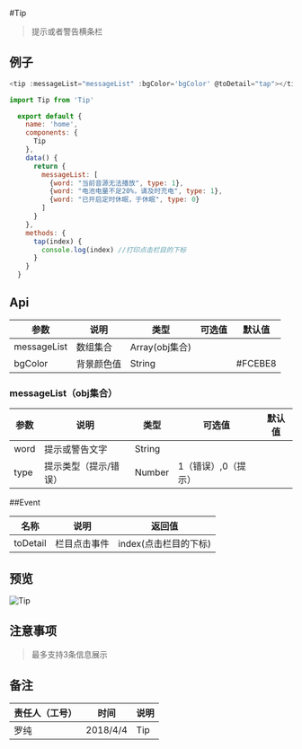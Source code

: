 #Tip
> 提示或者警告横条栏

## 例子
```javascript
<tip :messageList="messageList" :bgColor='bgColor' @toDetail="tap"></tip>
```
```javascript
import Tip from 'Tip'

  export default {
    name: 'home',
    components: {
      Tip
    },
    data() {
      return {
        messageList: [
          {word: "当前音源无法播放", type: 1},
          {word: "电池电量不足20%，请及时充电", type: 1},
          {word: "已开启定时休眠，于休眠", type: 0}
        ]
      }
    },
    methods: {
      tap(index) {
        console.log(index) //打印点击栏目的下标
      }
    }
  }
```

## Api
| 参数          | 说明    | 类型           | 可选值  | 默认值     |
| ----------- | ----- | ------------ | ---- | ------- |
| messageList | 数组集合  | Array(obj集合) |      |         |
| bgColor     | 背景颜色值 | String       |      | #FCEBE8 |

### messageList（obj集合）
| 参数   | 说明          | 类型     | 可选值         | 默认值  |
| ---- | ----------- | ------ | ----------- | ---- |
| word | 提示或警告文字     | String |             |      |
| type | 提示类型（提示/错误） | Number | 1（错误）,0（提示） |      |


##Event

| 名称       | 说明     | 返回值            |
| -------- | ------ | -------------- |
| toDetail | 栏目点击事件 | index(点击栏目的下标) |

## 预览
  ![Tip](https://obs.myhwclouds.com/iot.mbb.web/user/wangliwei/pic_component/Tip.gif)

## 注意事项
  > 最多支持3条信息展示

## 备注
| 责任人（工号）       | 时间       | 说明   |
| ------------- | -------- | ---- |
| 罗纯<lwx519950> | 2018/4/4 | Tip  |